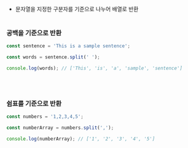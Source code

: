 - 문자열을 지정한 구분자를 기준으로 나누어 배열로 반환<br><br>
### 공백을 기준으로 반환

``` js
const sentence = 'This is a sample sentence';

const words = sentence.split(' ');

console.log(words); // ['This', 'is', 'a', 'sample', 'sentence']
```
<br><br>
### 쉼표를 기준으로 반환
``` js
const numbers = '1,2,3,4,5';

const numberArray = numbers.split(',');

console.log(numberArray); // ['1', '2', '3', '4', '5']
```

